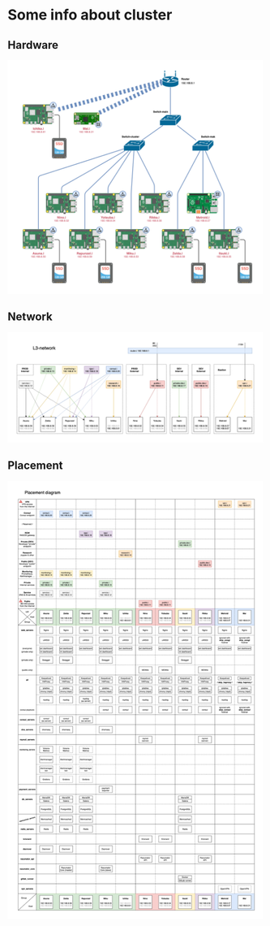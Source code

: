 # Some info about cluster

## Hardware

![Hardware diagram](schemes/Hardware.png)


## Network

![Network](schemes/Net.png)


## Placement

![Placement diagram](schemes/Placement.png)

